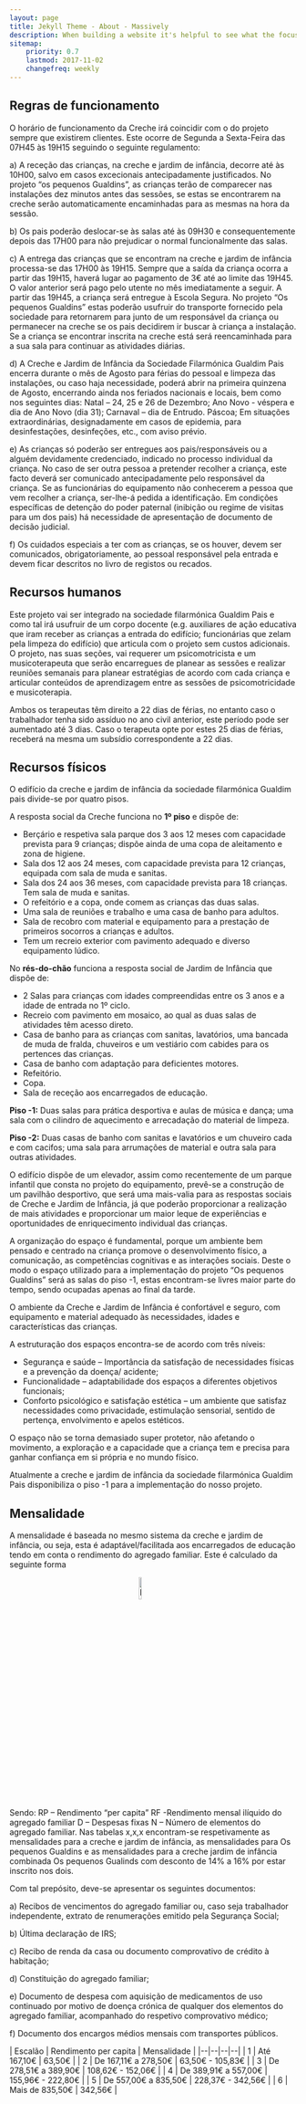 ```yaml
---
layout: page
title: Jekyll Theme - About - Massively
description: When building a website it's helpful to see what the focus of your site is. This page is an example of how to show a website's focus.
sitemap:
    priority: 0.7
    lastmod: 2017-11-02
    changefreq: weekly
---
```


## Regras de funcionamento

O horário de funcionamento da Creche irá coincidir com o do projeto sempre que existirem clientes. Este ocorre de Segunda a Sexta-Feira das 07H45 às 19H15 seguindo o seguinte regulamento:

a) A receção das crianças, na creche e jardim de infância, decorre até às 10H00, salvo em casos excecionais antecipadamente justificados. No projeto “os pequenos Gualdins”, as crianças terão de comparecer nas instalações dez minutos antes das sessões, se estas se encontrarem na creche serão automaticamente encaminhadas para as mesmas na hora da sessão.

b) Os pais poderão deslocar-se às salas até às 09H30 e consequentemente depois das 17H00 para não prejudicar o normal funcionalmente das salas.

c) A entrega das crianças que se encontram na creche e jardim de infância processa-se das 17H00 às 19H15. Sempre que a saída da criança ocorra a partir das 19H15, haverá lugar ao pagamento de 3€ até ao limite das 19H45. O valor anterior será pago pelo utente no mês imediatamente a seguir. A partir das 19H45, a criança será entregue à Escola Segura. No projeto “Os pequenos Gualdins” estas poderão usufruir do transporte fornecido pela sociedade para retornarem para junto de um responsável da criança ou permanecer na creche se os pais decidirem ir buscar à criança a instalação. Se a criança se encontrar inscrita na creche está será reencaminhada para a sua sala para continuar as atividades diárias.

d) A Creche e Jardim de Infância da Sociedade Filarmónica Gualdim Pais encerra durante o mês de Agosto para férias do pessoal e limpeza das instalações, ou caso haja necessidade, poderá abrir na primeira quinzena de Agosto, encerrando ainda nos feriados nacionais e locais, bem como nos seguintes dias: Natal – 24, 25 e 26 de Dezembro; Ano Novo - véspera e dia de Ano Novo (dia 31); Carnaval – dia de Entrudo. Páscoa; Em situações extraordinárias, designadamente em casos de epidemia, para desinfestações, desinfeções, etc., com aviso prévio.

e) As crianças só poderão ser entregues aos pais/responsáveis ou a alguém devidamente credenciado, indicado no processo individual da criança. No caso de ser outra pessoa a pretender recolher a criança, este facto deverá ser comunicado antecipadamente pelo responsável da criança. Se as funcionárias do equipamento não conhecerem a pessoa que vem recolher a criança, ser-lhe-á pedida a identificação. Em condições específicas de detenção do poder paternal (inibição ou regime de visitas para um dos pais) há necessidade de apresentação de documento de decisão judicial.

f) Os cuidados especiais a ter com as crianças, se os houver, devem ser comunicados, obrigatoriamente, ao pessoal responsável pela entrada e devem ficar descritos no livro de registos ou recados.

## Recursos humanos

Este projeto vai ser integrado na sociedade filarmónica Gualdim Pais e como tal irá usufruir de um corpo docente (e.g. auxiliares de ação educativa que iram receber as crianças a entrada do edifício; funcionárias que zelam pela limpeza do edifício) que articula com o projeto sem custos adicionais. O projeto, nas suas seções, vai requerer um psicomotricista e um musicoterapeuta que serão encarregues de planear as sessões e realizar reuniões semanais para planear estratégias de acordo com cada criança e articular conteúdos de aprendizagem entre as sessões de psicomotricidade e musicoterapia.

Ambos os terapeutas têm direito a 22 dias de férias, no entanto caso o trabalhador tenha sido assíduo no ano civil anterior, este período pode ser aumentado até 3 dias. Caso o terapeuta opte por estes 25 dias de férias, receberá na mesma um subsídio correspondente a 22 dias.

## Recursos físicos

O edifício da creche e jardim de infância da sociedade filarmónica Gualdim pais divide-se por quatro pisos.

A resposta social da Creche funciona no **1º piso** e dispõe de:

 - Berçário e respetiva sala parque dos 3 aos 12 meses com capacidade prevista para 9 crianças; dispõe ainda de uma copa de aleitamento e zona de higiene.
 - Sala dos 12 aos 24 meses, com capacidade prevista para 12 crianças, equipada com sala de muda e sanitas.
 - Sala dos 24 aos 36 meses, com capacidade prevista para 18 crianças. Tem sala de muda e sanitas.
-   O refeitório e a copa, onde comem as crianças das duas salas.
-   Uma sala de reuniões e trabalho e uma casa de banho para adultos.
-   Sala de recobro com material e equipamento para a prestação de primeiros socorros a crianças e adultos.
-   Tem um recreio exterior com pavimento adequado e diverso equipamento lúdico.

No **rés-do-chão** funciona a resposta social de Jardim de Infância que dispõe de:

-   2 Salas para crianças com idades compreendidas entre os 3 anos e a idade de entrada no 1º ciclo.
-   Recreio com pavimento em mosaico, ao qual as duas salas de atividades têm acesso direto.
-   Casa de banho para as crianças com sanitas, lavatórios, uma bancada de muda de fralda, chuveiros e um vestiário com cabides para os pertences das crianças.
-   Casa de banho com adaptação para deficientes motores.
-   Refeitório.
-   Copa.
-   Sala de receção aos encarregados de educação.

**Piso -1:** Duas salas para prática desportiva e aulas de música e dança; uma sala com o cilindro de aquecimento e arrecadação do material de limpeza.

**Piso -2:** Duas casas de banho com sanitas e lavatórios e um chuveiro cada e com cacifos; uma sala para arrumações de material e outra sala para outras atividades.

O edifício dispõe de um elevador, assim como recentemente de um parque infantil que consta no projeto do equipamento, prevê-se a construção de um pavilhão desportivo, que será uma mais-valia para as respostas sociais de Creche e Jardim de Infância, já que poderão proporcionar a realização de mais atividades e proporcionar um maior leque de experiências e oportunidades de enriquecimento individual das crianças.

A organização do espaço é fundamental, porque um ambiente bem pensado e centrado na criança promove o desenvolvimento físico, a comunicação, as competências cognitivas e as interações sociais. Deste o modo o espaço utilizado para a implementação do projeto “Os pequenos Gualdins” será as salas do piso -1, estas encontram-se livres maior parte do tempo, sendo ocupadas apenas ao final da tarde.

O ambiente da Creche e Jardim de Infância é confortável e seguro, com equipamento e material adequado às necessidades, idades e características das crianças.

A estruturação dos espaços encontra-se de acordo com três níveis:

 - Segurança e saúde – Importância da satisfação de necessidades físicas e a prevenção da doença/ acidente;
 - Funcionalidade – adaptabilidade dos espaços a diferentes objetivos funcionais;
 - Conforto psicológico e satisfação estética – um ambiente que satisfaz necessidades como privacidade, estimulação sensorial, sentido de pertença, envolvimento e apelos estéticos.

O espaço não se torna demasiado super protetor, não afetando o movimento, a exploração e a capacidade que a criança tem e precisa para ganhar confiança em si própria e no mundo físico.

Atualmente a creche e jardim de infância da sociedade filarmónica Gualdim Pais disponibiliza o piso -1 para a implementação do nosso projeto.

## Mensalidade

A mensalidade é baseada no mesmo sistema da creche e jardim de infância, ou seja, esta é adaptável/facilitada aos encarregados de educação tendo em conta o rendimento do agregado familiar. Este é calculado da seguinte forma

<img src="http://latex.codecogs.com/gif.latex?RP&space;=&space;\frac{RF-D}{N}" title="RP = \frac{RF-D}{N}" style="width: 10%; margin: 0 auto; display: block" />

Sendo: RP – Rendimento “per capita” RF -Rendimento mensal ilíquido do agregado familiar D – Despesas fixas N – Número de elementos do agregado familiar. Nas tabelas x,x,x encontram-se respetivamente as mensalidades para a creche e jardim de infância, as mensalidades para Os pequenos Gualdins e as mensalidades para a creche jardim de infância combinada Os pequenos Gualinds com desconto de 14% a 16% por estar inscrito nos dois.

Com tal prepósito, deve-se apresentar os seguintes documentos:

a) Recibos de vencimentos do agregado familiar ou, caso seja trabalhador independente, extrato de renumerações emitido pela Segurança Social;

b) Última declaração de IRS;

c) Recibo de renda da casa ou documento comprovativo de crédito à habitação;

d) Constituição do agregado familiar;

e) Documento de despesa com aquisição de medicamentos de uso continuado por motivo de doença crónica de qualquer dos elementos do agregado familiar, acompanhado do respetivo comprovativo médico;

f) Documento dos encargos médios mensais com transportes públicos.

| Escalão | Rendimento per capita | Mensalidade |
|--|--|--|--|
| 1 | Até 167,10€ | 63,50€ |
| 2 | De 167,11€ a 278,50€ | 63,50€ - 105,83€ |
| 3 | De 278,51€ a 389,90€ | 108,62€ - 152,06€ |
| 4 | De 389,91€ a 557,00€ | 155,96€ - 222,80€ |
| 5 | De 557,00€ a 835,50€ | 228,37€ - 342,56€ |
| 6 | Mais de 835,50€ | 342,56€ |
